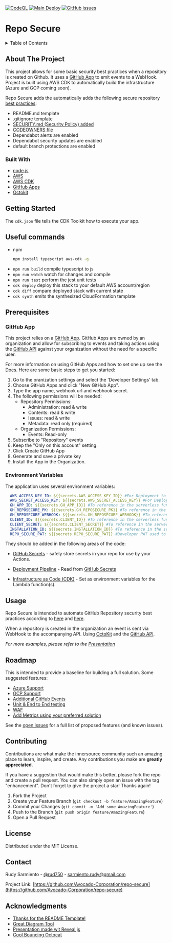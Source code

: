  [![CodeQL](https://github.com/Avocado-Corporation/repo-secure/actions/workflows/codeql-analysis.yml/badge.svg)](https://github.com/Avocado-Corporation/repo-secure/actions/workflows/codeql-analysis.yml) [![Main Deploy](https://github.com/Avocado-Corporation/repo-secure/actions/workflows/deploy-main.yml/badge.svg)](https://github.com/Avocado-Corporation/repo-secure/actions/workflows/deploy-main.yml) [![GitHub issues](https://img.shields.io/github/issues/Avocado-Corporation/repo-secure)](https://github.com/Avocado-Corporation/repo-secure/issues)

# Repo Secure
<!-- TABLE OF CONTENTS -->
<details>
  <summary>Table of Contents</summary>
  <ol>
    <li>
      <a href="#about-the-project">About The Project</a>
      <ul>
        <li><a href="#built-with">Built With</a></li>
      </ul>
    </li>
    <li>
      <a href="#getting-started">Getting Started</a>
      <ul>
        <li><a href="#prerequisites">Prerequisites</a></li>
        <li><a href="#environment-variables">Environment Variables</a></li>
      </ul>
    </li>
    <li><a href="#usage">Usage</a></li>
    <li><a href="#roadmap">Roadmap</a></li>
    <li><a href="#contributing">Contributing</a></li>
    <li><a href="#license">License</a></li>
    <li><a href="#contact">Contact</a></li>
    <li><a href="#acknowledgments">Acknowledgments</a></li>
  </ol>
</details>



<!-- ABOUT THE PROJECT -->
## About The Project

This project allows for some basic security best practices when a repository is created on Github. It uses a [GitHub App](https://docs.github.com/en/developers/apps) to emit events to a WebHook. Project is built using AWS CDK to automatically build the infrastructure (Azure and GCP coming soon).

Repo Secure adds the automatically adds the following secure repository [best practices](https://docs.github.com/en/code-security/getting-started/securing-your-repository):

 - README.md template
 - .gitignore template
 - [SECURITY.md (Security Policy) added](https://docs.github.com/en/code-security/getting-started/adding-a-security-policy-to-your-repository)
 - [CODEOWNERS file](https://docs.github.com/en/repositories/managing-your-repositorys-settings-and-features/customizing-your-repository/about-code-owners)
 - Dependabot alerts are enabled
 - Dependabot security updates are enabled
 - default branch protections are enabled

### Built With

* [node.js](https://nodejs.dev/)
* [AWS](https://aws.amazon.com/)
* [AWS CDK](https://aws.amazon.com/cdk/)
* [GitHub Apps](https://docs.github.com/en/developers/apps)
* [Octokit](https://github.com/octokit)



<!-- GETTING STARTED -->
## Getting Started

The `cdk.json` file tells the CDK Toolkit how to execute your app.

## Useful commands
* npm
  ```sh
  npm install typescript aws-cdk -g
  ```
  
- `npm run build` compile typescript to js
- `npm run watch` watch for changes and compile
- `npm run test` perform the jest unit tests
- `cdk deploy` deploy this stack to your default AWS account/region
- `cdk diff` compare deployed stack with current state
- `cdk synth` emits the synthesized CloudFormation template

## Prerequisites

### GitHub App

This project relies on a [GitHub App](https://docs.github.com/en/developers/apps). GitHub Apps are owned by an organization and allow for subscribing to events and taking actions using the [GitHub API](https://docs.github.com/en/rest) against your organization without the need for a specific user.

For more information on using GitHub Apps and how to set one up see the [Docs](https://docs.github.com/en/developers/apps/building-github-apps/creating-a-github-app). 
Here are some basic steps to get you started:

 1. Go to the oranization settings and select the 'Developer Settings' tab.
 2. Choose GitHub Apps and click "New GitHub App".
 3. Type the app name, webhook url and webhook secret.
 4. The following permissions will be needed:
    - Repository Permissions:
      - Administration: read & write
      - Contents: read & write
      - Issues: read & write
      - Metadata: read only (required)
    - Organization Permissions:
      - Events: Read-only
 5. Subscribe to "Repository" events
 6. Keep the "Only on this account" setting.
 7. Click Create GitHub App
 8. Generate and save a private key
 9. Install the App in the Organization.

### Environment Variables

The application uses several environment variables:

 ```yaml
   AWS_ACCESS_KEY_ID: ${{secrets.AWS_ACCESS_KEY_ID}} #For Deployment to AWS
   AWS_SECRET_ACCESS_KEY: ${{secrets.AWS_SECRET_ACCESS_KEY}} #For Deployment to AWS
   GH_APP_ID: ${{secrets.GH_APP_ID}} #To reference in the serverless funtion. Provided by GitHub as part of the App Installation
   GH_REPOSECURE_PK: ${{secrets.GH_REPOSECURE_PK}} #To reference in the serverless funtion. Provided by GitHub as part of the App Installation.
   GH_REPOSECURE_WEBHOOK: ${{secrets.GH_REPOSECURE_WEBHOOK}} #To reference in the serverless funtion. Provided by GitHub as part of the App Installation
   CLIENT_ID: ${{secrets.CLIENT_ID}} #To reference in the serverless funtion. Provided by GitHub as part of the App Installation
   CLIENT_SECRET: ${{secrets.CLIENT_SECRET}} #To reference in the serverless funtion. Provided by GitHub as part of the App Installation
   INSTALLATION_ID: ${{secrets.INSTALLATION_ID}} #To reference in the serverless funtion. Provided by GitHub as part of the App Installation
   REPO_SECURE_PAT: ${{secrets.REPO_SECURE_PAT}} #Developer PAT used to add security alerts and automate fixes. Use a generic user.
```
They should be added in the following areas of the code:

 - [GitHub Secrets](https://docs.github.com/en/actions/security-guides/encrypted-secrets) - safely store secrets in your repo for use by your Actions.

 - [Deployment Pipeline](https://github.com/Avocado-Corporation/repo-secure/blob/main/.github/workflows/deploy-main.yml#L62) - Read from [GitHub Secrets](https://docs.github.com/en/actions/security-guides/encrypted-secrets)
  
 - [Infrastructure as Code (CDK)](https://github.com/Avocado-Corporation/repo-secure/blob/main/cdk/lib/repo-secure-stack.ts#L15) - Set as environment variables for the Lambda function(s).

<!-- USAGE EXAMPLES -->
## Usage

Repo Secure is intended to automate GitHub Repository security best practices according to [here](https://docs.microsoft.com/en-us/learn/modules/maintain-secure-repository-github/2-how-to-maintain-secure-repository) and [here](https://docs.github.com/en/code-security/getting-started/securing-your-repository).

When a repository is created in the organization an event is sent via WebHook to the accompanying API. Using [OctoKit](https://github.com/octokit) and the [GitHub API](https://docs.github.com/en/rest).
 
_For more examples, please refer to the [Presentation](https://avocado-corporation.github.io/repo-secure)_


<!-- ROADMAP -->
## Roadmap
This is intended to provide a baseline for building a full solution. Some suggested features:

- [Azure Support](https://github.com/Avocado-Corporation/repo-secure/issues/2)
- [GCP Support](https://github.com/Avocado-Corporation/repo-secure/issues/3)
- [Additional GitHub Events](https://github.com/Avocado-Corporation/repo-secure/issues/5)
- [Unit & End to End testing](https://github.com/Avocado-Corporation/repo-secure/issues/6)
- [WAF](https://github.com/Avocado-Corporation/repo-secure/issues/7)
- [Add Metrics using your preferred solution](https://github.com/Avocado-Corporation/repo-secure/issues/8)

See the [open issues](https://github.com/Avocado-Corporation/repo-secure/issues) for a full list of proposed features (and known issues).



<!-- CONTRIBUTING -->
## Contributing

Contributions are what make the innersource community such an amazing place to learn, inspire, and create. Any contributions you make are **greatly appreciated**.

If you have a suggestion that would make this better, please fork the repo and create a pull request. You can also simply open an issue with the tag "enhancement".
Don't forget to give the project a star! Thanks again!

1. Fork the Project
2. Create your Feature Branch (`git checkout -b feature/AmazingFeature`)
3. Commit your Changes (`git commit -m 'Add some AmazingFeature'`)
4. Push to the Branch (`git push origin feature/AmazingFeature`)
5. Open a Pull Request



<!-- LICENSE -->
## License

Distributed under the MIT License.


<!-- CONTACT -->
## Contact

Rudy Sarmiento - [@rud750](https://twitter.com/rudy750) - sarmiento.rudy@gmail.com

Project Link: [https://github.com/Avocado-Corporation/repo-secure](https://github.com/Avocado-Corporation/repo-secure)



<!-- ACKNOWLEDGMENTS -->
## Acknowledgments

* [Thanks for the README Template!](https://github.com/othneildrew/Best-README-Template)
* [Great Diagram Tool](https://excalidraw.com/)
* [Presentation made wit Reveal.js](https://revealjs.com/)
* [Cool Bouncing Octocat](https://codepen.io/deren2525/pen/jJmOQa)


<!-- MARKDOWN LINKS & IMAGES -->
<!-- https://www.markdownguide.org/basic-syntax/#reference-style-links --> 
[contributors-url]: https://github.com/Avocado-Corporation/repo-secure/graphs/contributors
[product-screenshot]: https://avatars.githubusercontent.com/in/172364?s=30&u=e15980e821323699c95aeff7a3febdca154a8ba3&v=4
